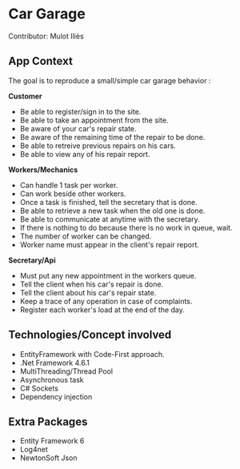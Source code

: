 # Car Garage

Contributor: Mulot Iliès

## App Context

The goal is to reproduce a small/simple car garage behavior : 

**Customer**
* Be able to register/sign in to the site.
* Be able to take an appointment from the site.
* Be aware of your car's repair state.
* Be aware of the remaining time of the repair to be done.
* Be able to retreive previous repairs on his cars.
* Be able to view any of his repair report.

**Workers/Mechanics**
* Can handle 1 task per worker.
* Can work beside other workers.
* Once a task is finished, tell the secretary that is done.
* Be able to retrieve a new task when the old one is done.
* Be able to communicate at anytime with the secretary.
* If there is nothing to do because there is no work in queue, wait.
* The number of worker can be changed.
* Worker name must appear in the client's repair report.

**Secretary/Api**
* Must put any new appointment in the workers queue.
* Tell the client when his car's repair is done.
* Tell the client about his car's repair state.
* Keep a trace of any operation in case of complaints.
* Register each worker's load at the end of the day.

## Technologies/Concept involved
* EntityFramework with Code-First approach.
* .Net Framework 4.6.1
* MultiThreading/Thread Pool
* Asynchronous task
* C# Sockets
* Dependency injection

## Extra Packages
* Entity Framework 6
* Log4net
* NewtonSoft Json

